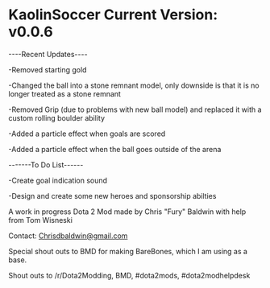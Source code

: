 KaolinSoccer
Current Version: v0.0.6
=========================

----Recent Updates----

-Removed starting gold

-Changed the ball into a stone remnant model, only downside is that it is no longer treated as a stone remnant

-Removed Grip (due to problems with new ball model) and replaced it with a custom rolling boulder ability

-Added a particle effect when goals are scored

-Added a particle effect when the ball goes outside of the arena


-------To Do List------

-Create goal indication sound

-Design and create some new heroes and sponsorship abilties


A work in progress Dota 2 Mod made by Chris "Fury" Baldwin with help from Tom Wisneski

Contact: Chrisdbaldwin@gmail.com

Special shout outs to BMD for making BareBones, which I am using as a base. 

Shout outs to /r/Dota2Modding, BMD, #dota2mods, #dota2modhelpdesk
